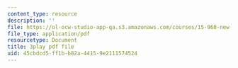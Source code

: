 ```yaml
---
content_type: resource
description: ''
file: https://ol-ocw-studio-app-qa.s3.amazonaws.com/courses/15-960-new-executive-thinking-social-impact-technology-projects-fall-2017-spring-2018/45cbdcd5ff1bb82a44159e2111574524_HaySEpWEsdU.pdf
file_type: application/pdf
resourcetype: Document
title: 3play pdf file
uid: 45cbdcd5-ff1b-b82a-4415-9e2111574524
---
```

